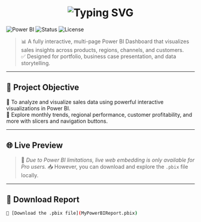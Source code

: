 <h1 align="center">
  <img src="https://readme-typing-svg.demolab.com?font=Montserrat&weight=800&size=32&pause=1000&center=true&vCenter=true&width=800&lines=📊+Sales+Performance+Dashboard;🚀+Power+BI+Project;📈+Interactive+Insights+%26+Analysis" alt="Typing SVG" />
</h1>

![Power BI](https://img.shields.io/badge/Made%20With-Power%20BI-yellow?style=for-the-badge&logo=powerbi)
![Status](https://img.shields.io/badge/Status-Completed-brightgreen?style=for-the-badge)
![License](https://img.shields.io/badge/License-MIT-blue?style=for-the-badge)

> 📊 A fully interactive, multi-page Power BI Dashboard that visualizes sales insights across products, regions, channels, and customers.  
> ✅ Designed for portfolio, business case presentation, and data storytelling.

---

## 🎯 Project Objective

📌 To analyze and visualize sales data using powerful interactive visualizations in Power BI.  
📌 Explore monthly trends, regional performance, customer profitability, and more with slicers and navigation buttons.

---

## 🌐 Live Preview

> 🚫 *Due to Power BI limitations, live web embedding is only available for Pro users.*
> 📥 However, you can download and explore the `.pbix` file locally.

---

## 📁 Download Report

```bash
📎 [Download the .pbix file](MyPowerBIReport.pbix)
